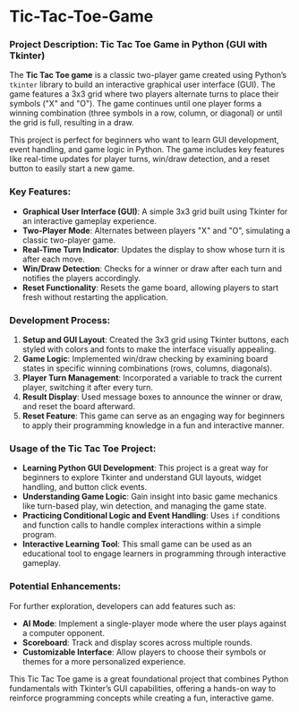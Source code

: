 # Tic-Tac-Toe-Game

### Project Description: Tic Tac Toe Game in Python (GUI with Tkinter)

The **Tic Tac Toe game** is a classic two-player game created using Python’s `tkinter` library to build an interactive graphical user interface (GUI). The game features a 3x3 grid where two players alternate turns to place their symbols ("X" and "O"). The game continues until one player forms a winning combination (three symbols in a row, column, or diagonal) or until the grid is full, resulting in a draw.

This project is perfect for beginners who want to learn GUI development, event handling, and game logic in Python. The game includes key features like real-time updates for player turns, win/draw detection, and a reset button to easily start a new game.

### Key Features:
- **Graphical User Interface (GUI)**: A simple 3x3 grid built using Tkinter for an interactive gameplay experience.
- **Two-Player Mode**: Alternates between players "X" and "O", simulating a classic two-player game.
- **Real-Time Turn Indicator**: Updates the display to show whose turn it is after each move.
- **Win/Draw Detection**: Checks for a winner or draw after each turn and notifies the players accordingly.
- **Reset Functionality**: Resets the game board, allowing players to start fresh without restarting the application.

### Development Process:

1. **Setup and GUI Layout**: Created the 3x3 grid using Tkinter buttons, each styled with colors and fonts to make the interface visually appealing.
2. **Game Logic**: Implemented win/draw checking by examining board states in specific winning combinations (rows, columns, diagonals).
3. **Player Turn Management**: Incorporated a variable to track the current player, switching it after every turn.
4. **Result Display**: Used message boxes to announce the winner or draw, and reset the board afterward.
5. **Reset Feature**: This game can serve as an engaging way for beginners to apply their programming knowledge in a fun and interactive manner.

### Usage of the Tic Tac Toe Project:

- **Learning Python GUI Development**: This project is a great way for beginners to explore Tkinter and understand GUI layouts, widget handling, and button click events.
- **Understanding Game Logic**: Gain insight into basic game mechanics like turn-based play, win detection, and managing the game state.
- **Practicing Conditional Logic and Event Handling**: Uses `if` conditions and function calls to handle complex interactions within a simple program.
- **Interactive Learning Tool**: This small game can be used as an educational tool to engage learners in programming through interactive gameplay.

### Potential Enhancements:

For further exploration, developers can add features such as:
- **AI Mode**: Implement a single-player mode where the user plays against a computer opponent.
- **Scoreboard**: Track and display scores across multiple rounds.
- **Customizable Interface**: Allow players to choose their symbols or themes for a more personalized experience. 

This Tic Tac Toe game is a great foundational project that combines Python fundamentals with Tkinter’s GUI capabilities, offering a hands-on way to reinforce programming concepts while creating a fun, interactive game.
